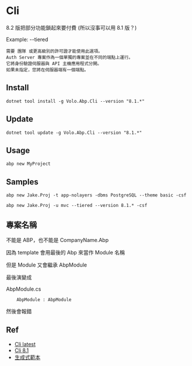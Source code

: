 # Cli

8.2 版把部分功能鎖起來要付費 (所以沒事可以用 8.1 版？)

Example: --tiered
```
需要 團隊 或更高級別的許可證才能使用此選項。
Auth Server 專案作為一個單獨的專案並在不同的端點上運行。
它將身份驗證伺服器與 API 主機應用程式分開。
如果未指定，您將在伺服器端有一個端點。 
```

## Install

```Shell
dotnet tool install -g Volo.Abp.Cli --version "8.1.*"
```

## Update

```Shell
dotnet tool update -g Volo.Abp.Cli --version "8.1.*"
```

## Usage

```Shell
abp new MyProject
```

## Samples

```Shell
abp new Jake.Proj -t app-nolayers -dbms PostgreSQL --theme basic -csf 
```

```Shell
abp new Jake.Proj -u mvc --tiered --version 8.1.* -csf
```

## 專案名稱
不能是 ABP，也不能是 CompanyName.Abp

因為 template 會用最後的 Abp 來當作 Module 名稱

但是 Module 又會繼承 AbpModule

最後演變成

AbpModule.cs

`    AbpModule : AbpModule`

然後會報錯

## Ref
- [Cli latest](https://docs.abp.io/en/abp/latest/CLI)
- [Cli 8.1](https://abp.io/docs/8.1/cli)
- [生成式範本](https://abp.io/get-started)
